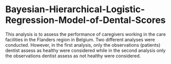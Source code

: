 # Bayesian-Hierarchical-Logistic-Regression-Model-of-Dental-Scores
This analysis is to assess the performance of caregivers working in the care facilities in the Flanders region in Belgium. Two different analyses were conducted. However, in the first analysis, only the observations (patients) dentist assess as healthy were considered while in the second analysis only the observations dentist assess as not healthy were considered.
